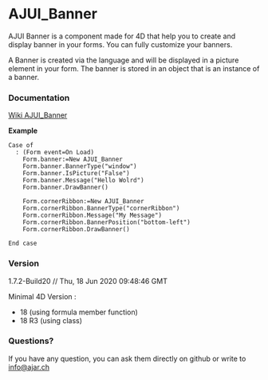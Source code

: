 # AJUI_Banner

AJUI Banner is a component made for 4D that help you to create and display banner in your forms. You can fully customize your banners.

A Banner is created via the language and will be displayed in a picture element in your form. The banner is stored in an object that is an instance of a banner.

### Documentation

[Wiki AJUI_Banner](https://github.com/AJARProject/AJUI_Banner/wiki)

**Example**

    Case of
      : (Form event=On Load)
        Form.banner:=New AJUI_Banner
        Form.banner.BannerType("window")
        Form.banner.IsPicture("False")
        Form.banner.Message("Hello Wolrd")
        Form.banner.DrawBanner()

        Form.cornerRibbon:=New AJUI_Banner
        Form.cornerRibbon.BannerType("cornerRibbon")
        Form.cornerRibbon.Message("My Message")
        Form.cornerRibbon.BannerPosition("bottom-left")
        Form.cornerRibbon.DrawBanner()

    End case

### Version

1.7.2-Build20  // Thu, 18 Jun 2020 09:48:46 GMT

Minimal 4D Version : 
 - 18 (using formula member function)
 - 18 R3 (using class)

### Questions?

If you have any question, you can ask them directly on github or write to info@ajar.ch
